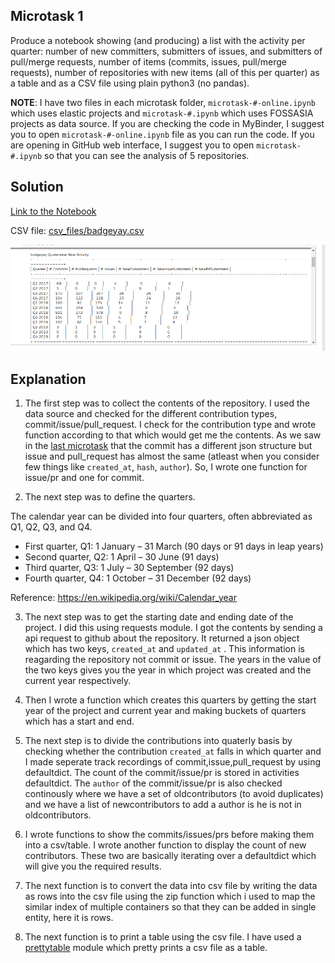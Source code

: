 ## Microtask 1

Produce a notebook showing (and producing) a list with the activity per quarter: number of new committers, submitters of issues, and submitters of pull/merge requests, number of items (commits, issues, pull/merge requests), number of repositories with new items (all of this per quarter) as a table and as a CSV file using plain python3 (no pandas).

**NOTE**: I have two files in each microtask folder, `microtask-#-online.ipynb` which uses elastic projects and `microtask-#.ipynb` which uses FOSSASIA projects as data source. If you are checking the code in MyBinder, I suggest you to open `microtask-#-online.ipynb` file as you can run the code. If you are opening in GitHub web interface, I suggest you to open `microtask-#.ipynb` so that you can see the analysis of 5 repositories.

## Solution

[Link to the Notebook](microtask-1.ipynb)

CSV file: [csv_files/badgeyay.csv](csv_files/badgeyay.csv)

![mt1](../images/mt1.png)

## Explanation

1. The first step was to collect the contents of the repository. I used the data source and checked for the different contribution types, commit/issue/pull_request. I check for the contribution type and wrote function according to that which would get me the contents. As we saw in the [last microtask](https://github.com/vchrombie/chaoss-microtasks/tree/master/microtask-0) that the commit has a different json structure but issue and pull_request has almost the same (atleast when you consider few things like `created_at`, `hash`, `author`). So, I wrote one function for issue/pr and one for commit.

2. The next step was to define the quarters.

The calendar year can be divided into four quarters, often abbreviated as Q1, Q2, Q3, and Q4.
- First quarter, Q1: 1 January – 31 March (90 days or 91 days in leap years)
- Second quarter, Q2: 1 April – 30 June (91 days)
- Third quarter, Q3: 1 July – 30 September (92 days)
- Fourth quarter, Q4: 1 October – 31 December (92 days)

Reference: https://en.wikipedia.org/wiki/Calendar_year

3. The next step was to get the starting date and ending date of the project. I did this using requests module. I got the contents by sending a api request to github about the repository. It returned a json object which has two keys, `created_at`  and `updated_at` . This information is reagarding the repository not commit or issue. The years in the value of the two keys gives you the year in which project was created and the current year respectively.

4. Then I wrote a function which creates this quarters by getting the start year of the project and current year and making buckets of quarters which has a start and end.

5. The next step is to divide the contributions into quaterly basis by checking whether the contribution `created_at`  falls in which quarter and I made seperate track recordings of commit,issue,pull_request by using defaultdict. The count of the commit/issue/pr is stored in activities defaultdict. The `author`  of the commit/issue/pr is also checked continously where we have a set of oldcontributors (to avoid duplicates) and we have a list of newcontributors to add a author is he is not in oldcontributors.

6. I wrote functions to show the commits/issues/prs before making them into a csv/table. I wrote another function to display the count of new contributors. These two are basically iterating over a defaultdict which will give you the required results.

7. The next function is to convert the data into csv file by writing the data as rows into the csv file using the zip function which i used to map the similar index of multiple containers so that they can be added in single entity, here it is rows.

8. The next function is to print a table using the csv file. I have used a [prettytable](https://github.com/jazzband/prettytable) module which pretty prints a csv file as a table. 